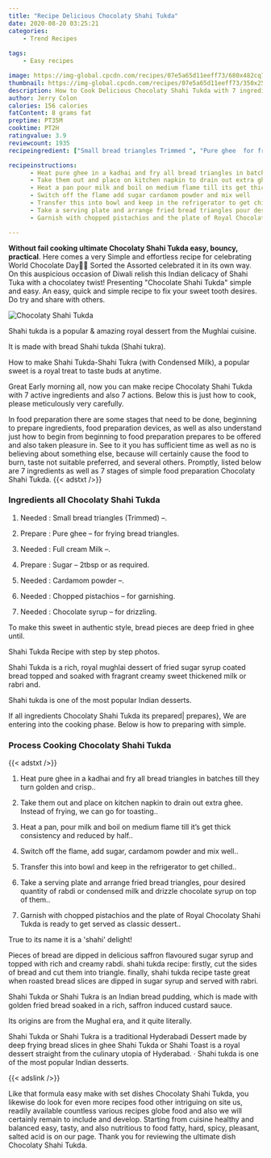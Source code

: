 ```yaml
---
title: "Recipe Delicious Chocolaty Shahi Tukda"
date: 2020-08-20 03:25:21
categories:
    - Trend Recipes
    
tags:
    - Easy recipes

image: https://img-global.cpcdn.com/recipes/07e5a65d11eeff73/680x482cq70/chocolaty-shahi-tukda-recipe-main-photo.jpg
thumbnail: https://img-global.cpcdn.com/recipes/07e5a65d11eeff73/350x250cq70/chocolaty-shahi-tukda-recipe-main-photo.jpg
description: How to Cook Delicious Chocolaty Shahi Tukda with 7 ingredients and 7 stages of easy cooking.
author: Jerry Colon
calories: 156 calories
fatContent: 8 grams fat
preptime: PT35M
cooktime: PT2H
ratingvalue: 3.9
reviewcount: 1935
recipeingredient: ["Small bread triangles Trimmed ", "Pure ghee  for frying bread triangles", "Full cream Milk ", "Sugar  2tbsp or as required", "Cardamom powder ", "Chopped pistachios  for garnishing", "Chocolate syrup  for drizzling"]

recipeinstructions: 
      - Heat pure ghee in a kadhai and fry all bread triangles in batches till they turn golden and crisp 
      - Take them out and place on kitchen napkin to drain out extra ghee Instead of frying we can go for toasting 
      - Heat a pan pour milk and boil on medium flame till its get thick consistency and reduced by half 
      - Switch off the flame add sugar cardamom powder and mix well 
      - Transfer this into bowl and keep in the refrigerator to get chilled 
      - Take a serving plate and arrange fried bread triangles pour desired quantity of rabdi or condensed milk and drizzle chocolate syrup on top of them 
      - Garnish with chopped pistachios and the plate of Royal Chocolaty Shahi Tukda is ready to get served as classic dessert

---
```




**Without fail cooking ultimate Chocolaty Shahi Tukda easy, bouncy, practical**. Here comes a very Simple and effortless recipe for celebrating World Chocolate Day🍫🍪 Sorted the Assorted celebrated it in its own way. On this auspicious occasion of Diwali relish this Indian delicacy of Shahi Tuka with a chocolatey twist! Presenting &#34;Chocolate Shahi Tukda&#34; simple and easy. An easy, quick and simple recipe to fix your sweet tooth desires. Do try and share with others.


![Chocolaty Shahi Tukda](https://img-global.cpcdn.com/recipes/07e5a65d11eeff73/680x482cq70/chocolaty-shahi-tukda-recipe-main-photo.jpg "Chocolaty Shahi Tukda")



Shahi tukda is a popular &amp; amazing royal dessert from the Mughlai cuisine.

It is made with bread Shahi tukda (Shahi tukra).

How to make Shahi Tukda-Shahi Tukra (with Condensed Milk), a popular sweet is a royal treat to taste buds at anytime.


Great Early morning all, now you can make recipe Chocolaty Shahi Tukda with 7 active ingredients and also 7 actions. Below this is just how to cook, please meticulously very carefully.

In food preparation there are some stages that need to be done, beginning to prepare ingredients, food preparation devices, as well as also understand just how to begin from beginning to food preparation prepares to be offered and also taken pleasure in. See to it you has sufficient time as well as no is believing about something else, because will certainly cause the food to burn, taste not suitable preferred, and several others. Promptly, listed below are 7 ingredients as well as 7 stages of simple food preparation Chocolaty Shahi Tukda.
{{< adstxt />}}

### Ingredients all Chocolaty Shahi Tukda


1. Needed  : Small bread triangles (Trimmed) –.

1. Prepare  : Pure ghee – for frying bread triangles.

1. Needed  : Full cream Milk –.

1. Prepare  : Sugar – 2tbsp or as required.

1. Needed  : Cardamom powder –.

1. Needed  : Chopped pistachios – for garnishing.

1. Needed  : Chocolate syrup – for drizzling.


To make this sweet in authentic style, bread pieces are deep fried in ghee until.

Shahi Tukda Recipe with step by step photos.

Shahi Tukda is a rich, royal mughlai dessert of fried sugar syrup coated bread topped and soaked with fragrant creamy sweet thickened milk or rabri and.

Shahi tukda is one of the most popular Indian desserts.


If all ingredients Chocolaty Shahi Tukda its prepared| prepares}, We are entering into the cooking phase. Below is how to preparing with simple.

### Process Cooking Chocolaty Shahi Tukda

{{< adstxt />}}


1. Heat pure ghee in a kadhai and fry all bread triangles in batches till they turn golden and crisp..



1. Take them out and place on kitchen napkin to drain out extra ghee. Instead of frying, we can go for toasting..



1. Heat a pan, pour milk and boil on medium flame till it’s get thick consistency and reduced by half..



1. Switch off the flame, add sugar, cardamom powder and mix well..



1. Transfer this into bowl and keep in the refrigerator to get chilled..



1. Take a serving plate and arrange fried bread triangles, pour desired quantity of rabdi or condensed milk and drizzle chocolate syrup on top of them..



1. Garnish with chopped pistachios and the plate of Royal Chocolaty Shahi Tukda is ready to get served as classic dessert..




True to its name it is a &#39;shahi&#39; delight!

Pieces of bread are dipped in delicious saffron flavoured sugar syrup and topped with rich and creamy rabdi. shahi tukda recipe: firstly, cut the sides of bread and cut them into triangle. finally, shahi tukda recipe taste great when roasted bread slices are dipped in sugar syrup and served with rabri.

Shahi Tukda or Shahi Tukra is an Indian bread pudding, which is made with golden fried bread soaked in a rich, saffron induced custard sauce.

Its origins are from the Mughal era, and it quite literally.

Shahi Tukda or Shahi Tukra is a traditional Hyderabadi Dessert made by deep frying bread slices in ghee Shahi Tukda or Shahi Toast is a royal dessert straight from the culinary utopia of Hyderabad. · Shahi tukda is one of the most popular Indian desserts.


{{< adslink />}}

Like that formula easy make with set dishes Chocolaty Shahi Tukda, you likewise do look for even more recipes food other intriguing on site us, readily available countless various recipes globe food and also we will certainly remain to include and develop. Starting from cuisine healthy and balanced easy, tasty, and also nutritious to food fatty, hard, spicy, pleasant, salted acid is on our page. Thank you for reviewing the ultimate dish Chocolaty Shahi Tukda.
